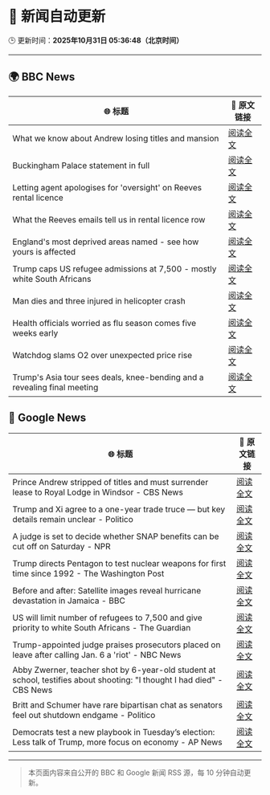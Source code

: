# 🧠 新闻自动更新

🕒 更新时间：**2025年10月31日 05:36:48（北京时间）**

---

## 🌍 BBC News

| 🌐 标题 | 🔗 原文链接 |
|--------|-------------|
| What we know about Andrew losing titles and mansion | [阅读全文](https://www.bbc.com/news/articles/c5ylk9r336zo?at_medium=RSS&at_campaign=rss) |
| Buckingham Palace statement in full | [阅读全文](https://www.bbc.com/news/articles/c0qp75z3dw4o?at_medium=RSS&at_campaign=rss) |
| Letting agent apologises for 'oversight' on Reeves rental licence | [阅读全文](https://www.bbc.com/news/articles/cx2p55ejy88o?at_medium=RSS&at_campaign=rss) |
| What the Reeves emails tell us in rental licence row | [阅读全文](https://www.bbc.com/news/articles/cj41y1ze9jyo?at_medium=RSS&at_campaign=rss) |
| England's most deprived areas named - see how yours is affected | [阅读全文](https://www.bbc.com/news/articles/cly137089yyo?at_medium=RSS&at_campaign=rss) |
| Trump caps US refugee admissions at 7,500 - mostly white South Africans | [阅读全文](https://www.bbc.com/news/articles/cy40jj71243o?at_medium=RSS&at_campaign=rss) |
| Man dies and three injured in helicopter crash | [阅读全文](https://www.bbc.com/news/articles/cx203g3j416o?at_medium=RSS&at_campaign=rss) |
| Health officials worried as flu season comes five weeks early | [阅读全文](https://www.bbc.com/news/articles/c20pe6llg2zo?at_medium=RSS&at_campaign=rss) |
| Watchdog slams O2 over unexpected price rise | [阅读全文](https://www.bbc.com/news/articles/cd047vl9ylpo?at_medium=RSS&at_campaign=rss) |
| Trump's Asia tour sees deals, knee-bending and a revealing final meeting | [阅读全文](https://www.bbc.com/news/articles/c1j8zn0ex9ro?at_medium=RSS&at_campaign=rss) |

## 📰 Google News

| 🌐 标题 | 🔗 原文链接 |
|--------|-------------|
| Prince Andrew stripped of titles and must surrender lease to Royal Lodge in Windsor - CBS News | [阅读全文](https://news.google.com/rss/articles/CBMilAFBVV95cUxOUE1OWmR1bVVJRV9BMUM1STBNMXkxTllUU0ZaSVBmdHVJellYYlVZUzAyUU5OTzRSUzNaazBYM2ZIcExnblFnenkyelB0bHpQYUp4UkNhUUdKZGF3em5BUHlCcVhmOWZ3cV9YWURydXVZUFlodC1KckVMQTRvOWZEeW91Y00yMkF5YVdQX3lrNTJ4MFl0?oc=5) |
| Trump and Xi agree to a one-year trade truce — but key details remain unclear - Politico | [阅读全文](https://news.google.com/rss/articles/CBMiwwFBVV95cUxOWlVOZF9HS0xYa1EycTBhS2poV0kzazhYSi0zdU1vVTJmUWdNNkdMMGgyMkszWVB5WUpwNWc0d1EyTjFpcFR2M25HdlpqRnpwZTlrWDhkRXU4WEVrSzJaM1psRGZtZVAtR2lmX2dnTnhjblU5YzBBaS1kZGYwdjNCNElZRjRDWWhKV1FZeWU3MTdjMTdxVU43VHhnZVlNT3JNQnl5TjRJTHVpZHRSZkNRck9FMjFMMG9wY1dQTS1BSWkyc2s?oc=5) |
| A judge is set to decide whether SNAP benefits can be cut off on Saturday - NPR | [阅读全文](https://news.google.com/rss/articles/CBMihgFBVV95cUxOTlp3WDBucm83WWZHeml2cGNJaWdRRkwycHhlbi1aN2J5T1U1a0VNNHB4ZFhsNzVVVDd4Q1R3R3hvWlo2UGhSS0ZDaWVfcTJ1N1FhaUJOV1RLN0xvREhzMmN3bmpfY3BEZGJleEtQclIxdU40ZlpHeHBwbnRuaFp1ZmNZUHY4Zw?oc=5) |
| Trump directs Pentagon to test nuclear weapons for first time since 1992 - The Washington Post | [阅读全文](https://news.google.com/rss/articles/CBMiggFBVV95cUxQNlZyTTVfLU9sSTJFbHVUZkpESFFFRkt6ek1Lck1LY1MxUVZPRjFQYktGYWxUTHRQUWdITXVfMVJqRGhLSDN2bEJVUjR5YUtLSkhsdjBDaHFZcG05dmFHVGZTRkMxRDRnaXZyaVdCMDd2MWxqcVBrWDRVSlJzZWFPM0F3?oc=5) |
| Before and after: Satellite images reveal hurricane devastation in Jamaica - BBC | [阅读全文](https://news.google.com/rss/articles/CBMiWkFVX3lxTE9ROEt4M0dIV1dCb1N4M2tfOFo4MXJ3Vy1XemJMMGI3bUEwb1E5b2RPZGNicnNtRHd2N25yNFFja1BjVElEOUNhLWUtMUhkRjZKZWFKazRaeXp5d9IBX0FVX3lxTFB1QlhLalAxSlpQWEREOExMRU5mUVpIM01yaXFySUJ5Z2hXdGg4UC1NTDc0NXV2Wk5GNTZJQVFJOVMzWUFlcHZaRGlCVjhrY3pKT25xazlJZktTQllpVmdv?oc=5) |
| US will limit number of refugees to 7,500 and give priority to white South Africans - The Guardian | [阅读全文](https://news.google.com/rss/articles/CBMimwFBVV95cUxQYXczZnNvN2JCbC1jekNFQWNTUXF2S1ZwMUdmdF8tZkdVNzY4RG5aMXRlYy10R2JzWXVYb2ZyYU9zTzNneHQ0MGVnYm5xOThpU2pEc0lnUVRjdmQ2WDIwLWNqdmRhRHhrR1NTV0NiRWVTUjdvWmhRZW9zSjdVcTFFX3p2SlFHWk0wa3BhY000ZkVrMHJzdDNsekdiZw?oc=5) |
| Trump-appointed judge praises prosecutors placed on leave after calling Jan. 6 a 'riot' - NBC News | [阅读全文](https://news.google.com/rss/articles/CBMizgFBVV95cUxNVlFwNnFIMnJzNkRYbGhCNjhvakdUbWl3V1hMd0RpZnBkd3p4dlNweFR4QVl3ZDBIemM5TEIyM3NteGhDcHY4QXBhX0Y4RW9wRjVsdzRhWmJMUVRXVGg4X2JhN0dmLTRfTlVZNnZYN0ZHYVVyRE1QaGQ2QlNpZXZFMjk2UnlzR1dwRTc0ZGtqSGZvY1lER1lWUkJod3lXRHRwMzVHS3dNb1RsWVpxV1czLXFOd0FkZ3F1WjN0Zk5aZWg0bjhhczl3cVN5SVY3Z9IBVkFVX3lxTE54bVIwWkFPVE1CY016QzBzc0tWbVRPZFhPOTlERmgySXJuZXV6bV90ZFJGQ2VscTNaV1RGWXB2MndSMVVSVDVYeXdMaVhsbi13YXd6dzRn?oc=5) |
| Abby Zwerner, teacher shot by 6-year-old student at school, testifies about shooting: "I thought I had died" - CBS News | [阅读全文](https://news.google.com/rss/articles/CBMilwFBVV95cUxPTUFkQW1YdXN3YWI2cVZvT0Ria3F6UC1nZkRCcXF0SnllWHBMbS0wRmpRNkRRQlNmSWlnYVlyRy15MGVOY3BydmdLQTZ5MHdEeXRqZ25SMjJYVXhyTWR6eHhZYTJ2dmU4MWJYcWR0MmZCR0d0YTZWcUZ6M3BSRmpPTzBtZ01wdWlOY1dYLUIzYnpKaXdGTzVR0gGcAUFVX3lxTE9wenBPYVhUMkNneEFPMnozTjVBZ3NvWDFVT2JhUkwzdVc3WVhDdWhlSC15Z1dieHViUW1HNmZjM1N0WEhxbzF0elJydFRqd0hUYlgtNElqUTJUajhld0x4enprVmM0TTZ1OTJiWHAwaFJIVkNWckhUYy0ydHhGVHFVVzBmN0txSjJfQUVyQlA5SWhoZEVROVJ4WUVyRQ?oc=5) |
| Britt and Schumer have rare bipartisan chat as senators feel out shutdown endgame - Politico | [阅读全文](https://news.google.com/rss/articles/CBMiqgFBVV95cUxQc241NnFZRTZrWEZwbkdwVENzNjJYSU9BaGdtRnRfX1VzY0Z1RnhLNUl2NG9SMmlSWUY5emJNeFpSbkoxQXFqNlN0UFd2OTluZlZxakxIc3lRaUVPX1VTVEJHa0hwWUJSZFp1X2g3MEVvWmFtTmJnVHVudUh3MzJqQ2ZmVXg3bVBsUlJkX18yQ0kydnRjT2NzWnZYMm5BYjRwMkJ2eXFCRlhPUQ?oc=5) |
| Democrats test a new playbook in Tuesday’s election: Less talk of Trump, more focus on economy - AP News | [阅读全文](https://news.google.com/rss/articles/CBMitgFBVV95cUxPRFlkUWJFSUU0NXB6VUxDUkFtdGtpeEt0VG5PMjNmWEVlenRfN1ZKOTM5bE0wWk1SdW9KSWlJa3FfbzgyTmlGUTJNQXJoZjc5TVdZVHVuUkNIYlJVTkxONTVxNE93cTduMTFvdlhHMUhyc085LUIya24zNEFHaE1CaTNLdFNGSmJ3REdzQU9XMy1SZ3FmTkVpYWUtRS0zanNnclc1blp1el9FREVqN09sMldlUWhqUQ?oc=5) |

---
> 本页面内容来自公开的 BBC 和 Google 新闻 RSS 源，每 10 分钟自动更新。